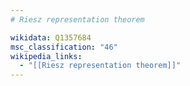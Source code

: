 ```yaml
---
# Riesz representation theorem

wikidata: Q1357684
msc_classification: "46"
wikipedia_links:
  - "[[Riesz representation theorem]]"
---
```

